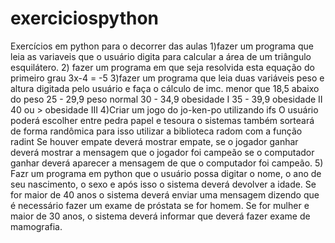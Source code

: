 # exerciciospython

Exercícios em python para o decorrer das aulas
1)fazer um programa que leia as variaveis
que o usuário digita para calcular a
área de um triângulo esquilátero.
2) fazer um programa em que seja resolvida
esta equação do primeiro grau 3x-4 = -5
3)fazer um programa que leia duas
variáveis peso e altura digitada pelo
usuário e faça o cálculo de imc.
menor que 18,5  abaixo do peso
25 - 29,9       peso normal
30 - 34,9       obesidade I
35 - 39,9       obesidade II
40 ou >         obesidade III
4)Criar um jogo do jo-ken-po utilizando ifs
O usuário poderá escolher entre pedra papel e tesoura
o sistemas também sorteará de forma randômica para isso
utilizar a biblioteca radom com a função radint
Se houver empate deverá mostrar empate, se o jogador
ganhar deverá mostrar a mensagem que o jogador foi campeão
se o computador ganhar deverá aparecer a mensagem de que o
computador foi campeão.
5) Fazr um programa em python que o usuário possa digitar o
nome, o ano de seu nascimento, o sexo e após isso o sistema deverá devolver
a idade. Se for maior de 40 anos o sistema deverá enviar uma mensagem
dizendo que é necessário fazer um exame de próstata se for homem. Se
for mulher e maior de 30 anos, o sistema deverá informar que deverá 
fazer exame de mamografia.
